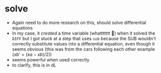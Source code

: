 # solve

- Again need to do more research on this, should solve differential equations
- In my case, it *created* a time variable (whattttttt 🤯) when it solved the
  `DIFF` but I got stuck at a step that uses `sub` because the SUB wouldn't
  correctly substitute values into a differential equation, even though it seems
  obvious (this was from the cars following each other example $(xb' = (xa-xb)/2)$)
- seems powerful when used correctly
- to clarify, this is in dL

